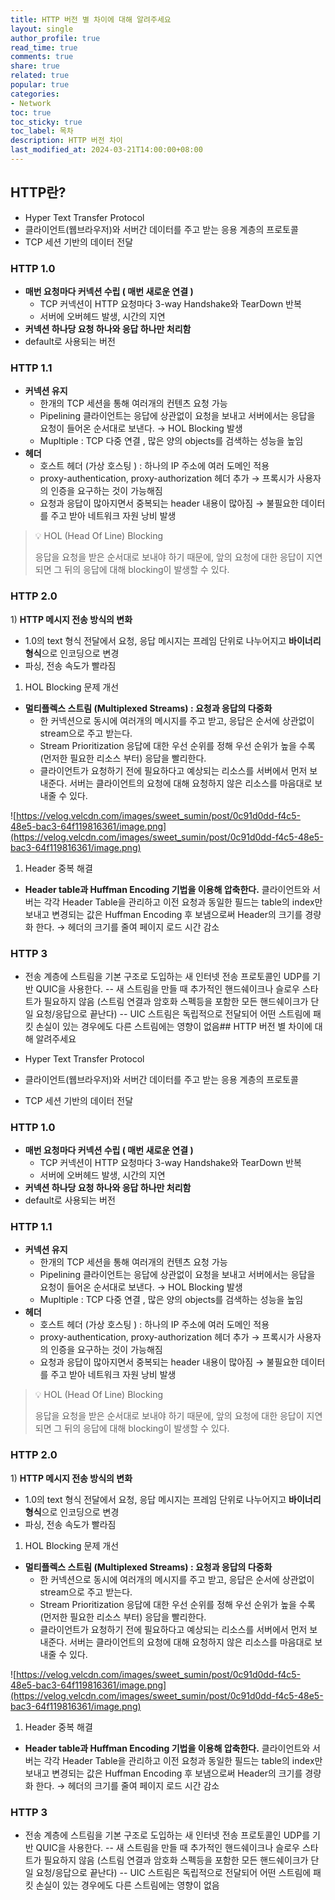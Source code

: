 ```yaml
---
title: HTTP 버전 별 차이에 대해 알려주세요
layout: single
author_profile: true
read_time: true
comments: true
share: true
related: true
popular: true
categories:
- Network
toc: true
toc_sticky: true
toc_label: 목차
description: HTTP 버전 차이
last_modified_at: 2024-03-21T14:00:00+08:00
---
```

## HTTP란?
- Hyper Text Transfer Protocol
- 클라이언트(웹브라우저)와 서버간 데이터를 주고 받는 응용 계층의 프로토콜
- TCP 세션 기반의 데이터 전달

### HTTP 1.0

- **매번 요청마다 커넥션 수립 ( 매번 새로운 연결 )**
    - TCP 커넥션이 HTTP 요청마다 3-way Handshake와 TearDown 반복
    - 서버에 오버헤드 발생, 시간의 지연
- **커넥션 하나당 요청 하나와 응답 하나만 처리함**
- default로 사용되는 버전

### HTTP 1.1

- **커넥션 유지**
    - 한개의 TCP 세션을 통해 여러개의 컨텐츠 요청 가능
    - Pipelining 클라이언트는 응답에 상관없이 요청을 보내고 서버에서는 응답을 요청이 들어온 순서대로 보낸다. → HOL Blocking 발생
    - Mupltiple : TCP 다중 연결 , 많은 양의 objects를 검색하는 성능을 높임
- **헤더**
    - 호스트 헤더 (가상 호스팅 ) : 하나의 IP 주소에 여러 도메인 적용
    - proxy-authentication, proxy-authorization 헤더 추가 → 프록시가 사용자의 인증을 요구하는 것이 가능해짐
    - 요청과 응답이 많아지면서 중복되는 header 내용이 많아짐 → 불필요한 데이터를 주고 받아 네트워크 자원 낭비 발생

> 💡 HOL (Head Of Line) Blocking
> 
> 응답을 요청을 받은 순서대로 보내야 하기 때문에, 앞의 요청에 대한 응답이 지연되면 그 뒤의 응답에 대해 blocking이 발생할 수 있다.

### HTTP 2.0

1) **HTTP 메시지 전송 방식의 변화**

- 1.0의 text 형식 전달에서 요청, 응답 메시지는 프레임 단위로 나누어지고 **바이너리 형식**으로 인코딩으로 변경
- 파싱, 전송 속도가 빨라짐

1. HOL Blocking 문제 개선

- **멀티플렉스 스트림 (Multiplexed Streams) : 요청과 응답의 다중화**
    - 한 커넥션으로 동시에 여러개의 메시지를 주고 받고, 응답은 순서에 상관없이 stream으로 주고 받는다.
    - Stream Prioritization 응답에 대한 우선 순위를 정해 우선 순위가 높을 수록(먼저한 필요한 리소스 부터) 응답을 빨리한다.
    - 클라이언트가 요청하기 전에 필요하다고 예상되는 리소스를 서버에서 먼저 보내준다. 서버는 클라이언트의 요청에 대해 요청하지 않은 리소스를 마음대로 보내줄 수 있다.

![https://velog.velcdn.com/images/sweet_sumin/post/0c91d0dd-f4c5-48e5-bac3-64f119816361/image.png](https://velog.velcdn.com/images/sweet_sumin/post/0c91d0dd-f4c5-48e5-bac3-64f119816361/image.png)

1. Header 중복 해결

- **Header table과 Huffman Encoding 기법을 이용해 압축한다.** 클라이언트와 서버는 각각 Header Table을 관리하고 이전 요청과 동일한 필드는 table의 index만 보내고 변경되는 값은 Huffman Encoding 후 보냄으로써 Header의 크기를 경량화 한다. → 헤더의 크기를 줄여 페이지 로드 시간 감소

### HTTP 3

- 전송 계층에 스트림을 기본 구조로 도입하는 새 인터넷 전송 프로토콜인 UDP를 기반 QUIC을 사용한다. -- 새 스트림을 만들 때 추가적인 핸드쉐이크나 슬로우 스타트가 필요하지 않음 (스트림 연결과 암호화 스펙등을 포함한 모든 핸드쉐이크가 단일 요청/응답으로 끝난다) -- UIC 스트림은 독립적으로 전달되어 어떤 스트림에 패킷 손실이 있는 경우에도 다른 스트림에는 영향이 없음## HTTP 버전 별 차이에 대해 알려주세요

- Hyper Text Transfer Protocol
- 클라이언트(웹브라우저)와 서버간 데이터를 주고 받는 응용 계층의 프로토콜
- TCP 세션 기반의 데이터 전달

### HTTP 1.0

- **매번 요청마다 커넥션 수립 ( 매번 새로운 연결 )**
    - TCP 커넥션이 HTTP 요청마다 3-way Handshake와 TearDown 반복
    - 서버에 오버헤드 발생, 시간의 지연
- **커넥션 하나당 요청 하나와 응답 하나만 처리함**
- default로 사용되는 버전

### HTTP 1.1

- **커넥션 유지**
    - 한개의 TCP 세션을 통해 여러개의 컨텐츠 요청 가능
    - Pipelining 클라이언트는 응답에 상관없이 요청을 보내고 서버에서는 응답을 요청이 들어온 순서대로 보낸다. → HOL Blocking 발생
    - Mupltiple : TCP 다중 연결 , 많은 양의 objects를 검색하는 성능을 높임
- **헤더**
    - 호스트 헤더 (가상 호스팅 ) : 하나의 IP 주소에 여러 도메인 적용
    - proxy-authentication, proxy-authorization 헤더 추가 → 프록시가 사용자의 인증을 요구하는 것이 가능해짐
    - 요청과 응답이 많아지면서 중복되는 header 내용이 많아짐 → 불필요한 데이터를 주고 받아 네트워크 자원 낭비 발생

> 💡 HOL (Head Of Line) Blocking
> 
> 응답을 요청을 받은 순서대로 보내야 하기 때문에, 앞의 요청에 대한 응답이 지연되면 그 뒤의 응답에 대해 blocking이 발생할 수 있다.

### HTTP 2.0

1) **HTTP 메시지 전송 방식의 변화**

- 1.0의 text 형식 전달에서 요청, 응답 메시지는 프레임 단위로 나누어지고 **바이너리 형식**으로 인코딩으로 변경
- 파싱, 전송 속도가 빨라짐

1. HOL Blocking 문제 개선

- **멀티플렉스 스트림 (Multiplexed Streams) : 요청과 응답의 다중화**
    - 한 커넥션으로 동시에 여러개의 메시지를 주고 받고, 응답은 순서에 상관없이 stream으로 주고 받는다.
    - Stream Prioritization 응답에 대한 우선 순위를 정해 우선 순위가 높을 수록(먼저한 필요한 리소스 부터) 응답을 빨리한다.
    - 클라이언트가 요청하기 전에 필요하다고 예상되는 리소스를 서버에서 먼저 보내준다. 서버는 클라이언트의 요청에 대해 요청하지 않은 리소스를 마음대로 보내줄 수 있다.

![https://velog.velcdn.com/images/sweet_sumin/post/0c91d0dd-f4c5-48e5-bac3-64f119816361/image.png](https://velog.velcdn.com/images/sweet_sumin/post/0c91d0dd-f4c5-48e5-bac3-64f119816361/image.png)

1. Header 중복 해결

- **Header table과 Huffman Encoding 기법을 이용해 압축한다.** 클라이언트와 서버는 각각 Header Table을 관리하고 이전 요청과 동일한 필드는 table의 index만 보내고 변경되는 값은 Huffman Encoding 후 보냄으로써 Header의 크기를 경량화 한다. → 헤더의 크기를 줄여 페이지 로드 시간 감소

### HTTP 3

- 전송 계층에 스트림을 기본 구조로 도입하는 새 인터넷 전송 프로토콜인 UDP를 기반 QUIC을 사용한다. -- 새 스트림을 만들 때 추가적인 핸드쉐이크나 슬로우 스타트가 필요하지 않음 (스트림 연결과 암호화 스펙등을 포함한 모든 핸드쉐이크가 단일 요청/응답으로 끝난다) -- UIC 스트림은 독립적으로 전달되어 어떤 스트림에 패킷 손실이 있는 경우에도 다른 스트림에는 영향이 없음
